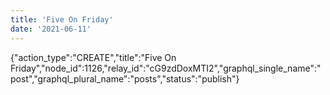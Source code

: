 ```yaml
---
title: 'Five On Friday'
date: '2021-06-11'
---
```


{"action_type":"CREATE","title":"Five On Friday","node_id":1126,"relay_id":"cG9zdDoxMTI2","graphql_single_name":"post","graphql_plural_name":"posts","status":"publish"}
